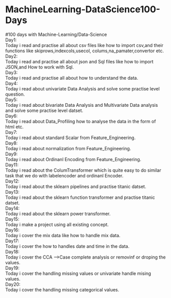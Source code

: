 # MachineLearning-DataScience100-Days
#100 days with Machine-Learning/Data-Science
<br>
Day1:
<br>
Today i read and practise all about csv files like how to import csv,and their functions like skiprows,indexcols,usecol, colums,na_pamater,convertor etc.
<br>
Day2:
<br>
Today i read and practise all about json and Sql files like how to import JSON,and How to work with Sql.
<br>
Day3:
<br>
Today i read and practise all about how to understand the data.
<br>
Day4:
<br>
Today i read about univariate Data Analysis and solve some practise level question.
<br>
Day5:
<br>
Today i read about bivariate Data Analysis and Multivariate Data analysis and solve some practise level datset.
<br>
Day6:
<br>
Today i read about Data_Profiling how to analyse the data in the form of html etc.
<br>
Day7:
<br>
Today i read about standard Scalar from Feature_Engineering.
<br>
Day8:
<br>
Today i read about normalization from Feature_Engineering.
<br>
Day9:
<br>
Today i read about Ordinanl Encoding from Feature_Engineering.
<br>
Day11:
<br>
Today i read about the ColumTransformer which is quite easy to do similar task that we do with labelencoder and ordinanl Encoder.
<br>
Day12:
<br>
Today i read about the sklearn pipelines and practise titanic datset.
<br>
Day13:
<br>
Today i read about the sklearn function transformer and practise titanic datset.
<br>
Day14:
<br>
Today i read about the sklearn power transformer.
<br>
Day15:
<br>
Today i make a project using all existing concept.
<br>
Day16:
<br>
Today i cover the mix data like how to handle mix data.
<br>
Day17:
<br>
Today i cover the how to handles date and time in the data.
<br>
Day18:
<br>
Today i cover the CCA -->Case complete analysis or removinf or droping the values.
<br>
Day19:
<br>
Today i cover the handling missing values or univariate handle mising values.
<br>
Day20:
<br>
Today i cover the handling missing categorical values.
<br>

